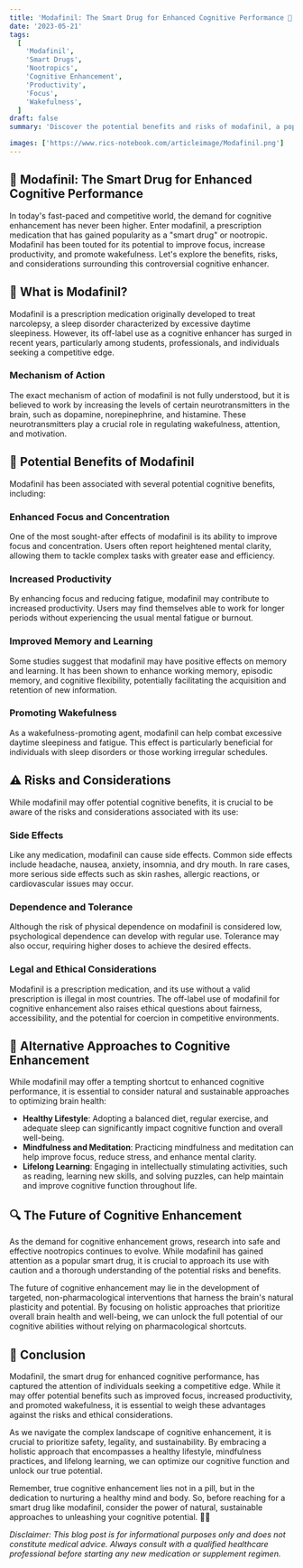 ```yaml
---
title: 'Modafinil: The Smart Drug for Enhanced Cognitive Performance 💊'
date: '2023-05-21'
tags:
  [
    'Modafinil',
    'Smart Drugs',
    'Nootropics',
    'Cognitive Enhancement',
    'Productivity',
    'Focus',
    'Wakefulness',
  ]
draft: false
summary: 'Discover the potential benefits and risks of modafinil, a popular smart drug used for cognitive enhancement. From improving focus and productivity to promoting wakefulness, modafinil has gained attention as a performance-enhancing substance. 🧠💡'

images: ['https://www.rics-notebook.com/articleimage/Modafinil.png']
---
```


## 🌟 Modafinil: The Smart Drug for Enhanced Cognitive Performance

In today's fast-paced and competitive world, the demand for cognitive enhancement has never been higher. Enter modafinil, a prescription medication that has gained popularity as a "smart drug" or nootropic. Modafinil has been touted for its potential to improve focus, increase productivity, and promote wakefulness. Let's explore the benefits, risks, and considerations surrounding this controversial cognitive enhancer.

## 🎯 What is Modafinil?

Modafinil is a prescription medication originally developed to treat narcolepsy, a sleep disorder characterized by excessive daytime sleepiness. However, its off-label use as a cognitive enhancer has surged in recent years, particularly among students, professionals, and individuals seeking a competitive edge.

### Mechanism of Action

The exact mechanism of action of modafinil is not fully understood, but it is believed to work by increasing the levels of certain neurotransmitters in the brain, such as dopamine, norepinephrine, and histamine. These neurotransmitters play a crucial role in regulating wakefulness, attention, and motivation.

## 🧠 Potential Benefits of Modafinil

Modafinil has been associated with several potential cognitive benefits, including:

### Enhanced Focus and Concentration

One of the most sought-after effects of modafinil is its ability to improve focus and concentration. Users often report heightened mental clarity, allowing them to tackle complex tasks with greater ease and efficiency.

### Increased Productivity

By enhancing focus and reducing fatigue, modafinil may contribute to increased productivity. Users may find themselves able to work for longer periods without experiencing the usual mental fatigue or burnout.

### Improved Memory and Learning

Some studies suggest that modafinil may have positive effects on memory and learning. It has been shown to enhance working memory, episodic memory, and cognitive flexibility, potentially facilitating the acquisition and retention of new information.

### Promoting Wakefulness

As a wakefulness-promoting agent, modafinil can help combat excessive daytime sleepiness and fatigue. This effect is particularly beneficial for individuals with sleep disorders or those working irregular schedules.

## ⚠️ Risks and Considerations

While modafinil may offer potential cognitive benefits, it is crucial to be aware of the risks and considerations associated with its use:

### Side Effects

Like any medication, modafinil can cause side effects. Common side effects include headache, nausea, anxiety, insomnia, and dry mouth. In rare cases, more serious side effects such as skin rashes, allergic reactions, or cardiovascular issues may occur.

### Dependence and Tolerance

Although the risk of physical dependence on modafinil is considered low, psychological dependence can develop with regular use. Tolerance may also occur, requiring higher doses to achieve the desired effects.

### Legal and Ethical Considerations

Modafinil is a prescription medication, and its use without a valid prescription is illegal in most countries. The off-label use of modafinil for cognitive enhancement also raises ethical questions about fairness, accessibility, and the potential for coercion in competitive environments.

## 🌿 Alternative Approaches to Cognitive Enhancement

While modafinil may offer a tempting shortcut to enhanced cognitive performance, it is essential to consider natural and sustainable approaches to optimizing brain health:

- **Healthy Lifestyle**: Adopting a balanced diet, regular exercise, and adequate sleep can significantly impact cognitive function and overall well-being.
- **Mindfulness and Meditation**: Practicing mindfulness and meditation can help improve focus, reduce stress, and enhance mental clarity.
- **Lifelong Learning**: Engaging in intellectually stimulating activities, such as reading, learning new skills, and solving puzzles, can help maintain and improve cognitive function throughout life.

## 🔍 The Future of Cognitive Enhancement

As the demand for cognitive enhancement grows, research into safe and effective nootropics continues to evolve. While modafinil has gained attention as a popular smart drug, it is crucial to approach its use with caution and a thorough understanding of the potential risks and benefits.

The future of cognitive enhancement may lie in the development of targeted, non-pharmacological interventions that harness the brain's natural plasticity and potential. By focusing on holistic approaches that prioritize overall brain health and well-being, we can unlock the full potential of our cognitive abilities without relying on pharmacological shortcuts.

## 🔑 Conclusion

Modafinil, the smart drug for enhanced cognitive performance, has captured the attention of individuals seeking a competitive edge. While it may offer potential benefits such as improved focus, increased productivity, and promoted wakefulness, it is essential to weigh these advantages against the risks and ethical considerations.

As we navigate the complex landscape of cognitive enhancement, it is crucial to prioritize safety, legality, and sustainability. By embracing a holistic approach that encompasses a healthy lifestyle, mindfulness practices, and lifelong learning, we can optimize our cognitive function and unlock our true potential.

Remember, true cognitive enhancement lies not in a pill, but in the dedication to nurturing a healthy mind and body. So, before reaching for a smart drug like modafinil, consider the power of natural, sustainable approaches to unleashing your cognitive potential. 🧠✨

_Disclaimer: This blog post is for informational purposes only and does not constitute medical advice. Always consult with a qualified healthcare professional before starting any new medication or supplement regimen._
